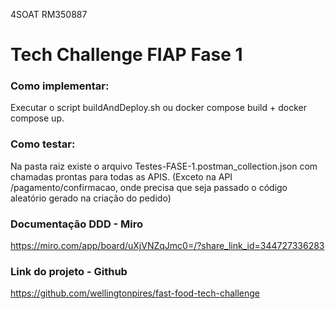 4SOAT
RM350887

# Tech Challenge FIAP Fase 1

### Como implementar:
Executar o script buildAndDeploy.sh ou docker compose build + docker compose up.

### Como testar:
Na pasta raiz existe o arquivo Testes-FASE-1.postman_collection.json com chamadas prontas para todas as APIS. (Exceto na API /pagamento/confirmacao, onde precisa que seja passado o código aleatório gerado na criação do pedido)

### Documentação DDD - Miro
https://miro.com/app/board/uXjVNZqJmc0=/?share_link_id=344727336283

### Link do projeto - Github
https://github.com/wellingtonpires/fast-food-tech-challenge
